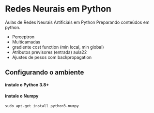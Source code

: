 # Redes Neurais em Python

Aulas de Redes Neurais Artificiais em Python
Preparando conteúdos em python.

 - Perceptron
 - Multicamadas
 - gradiente cost function (min local, min global)
 - Atributos previsores (entrada) aula22
 - Ajustes de pesos com backpropagation 

## Configurando o ambiente
#### instale o Python 3.8+
#### instale o Numpy

    sudo apt-get install python3-numpy

